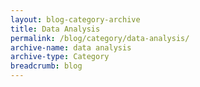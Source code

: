 ```yaml
---
layout: blog-category-archive
title: Data Analysis
permalink: /blog/category/data-analysis/
archive-name: data analysis
archive-type: Category
breadcrumb: blog
---
```


